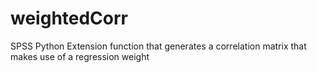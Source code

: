 weightedCorr
============

SPSS Python Extension function that generates a correlation matrix that makes use of a regression weight
